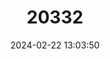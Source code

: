 ---
title: "20332"
category: "Solisorex pearsoni"
draft: false
date: 2024-02-22 13:03:50
languages:
  Sinhala; Sinhalese: ["Hik-miya", "Kanu-miya"]
  Tamil: ["Mung’elli"]
  English: ["Pearson's Long-clawed Shrew"]
---